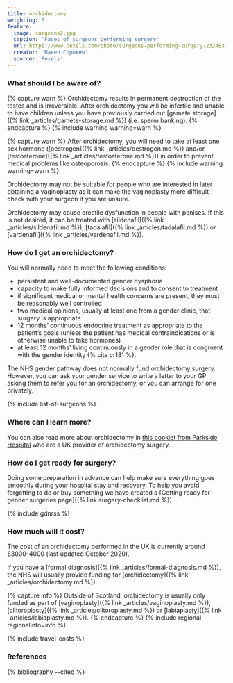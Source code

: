```yaml
---
title: orchidectomy
weighting: 5
feature:
  image: surgeons2.jpg
  caption: "Faces of surgeons performing surgery"
  url: https://www.pexels.com/photo/surgeons-performing-surgery-2324837/
  creator: 'Павел Сорокин'
  source: 'Pexels'
---
```


### What should I be aware of?

{% capture warn %}
Orchidectomy results in permanent destruction of the testes and is irreversible. After orchidectomy you will be infertile and unable to have children unless you have previously carried out [gamete storage]({% link _articles/gamete-storage.md %}) (i.e. sperm banking).
{% endcapture %}
{% include warning warning=warn %}

{% capture warn %}
After orchidectomy, you will need to take at least one sex hormone ([oestrogen]({% link _articles/oestrogen.md %}) and/or [testosterone]({% link _articles/testosterone.md %})) in order to prevent medical problems like osteoporosis.
{% endcapture %}
{% include warning warning=warn %}

Orchidectomy may not be suitable for people who are interested in later obtaining a vaginoplasty as it can make the vaginoplasty more difficult - check with your surgeon if you are unsure. 

Orchidectomy may cause erectile dysfunction in people with penises. If this is not desired, it can be treated with [sildenafil]({% link _articles/sildenafil.md %}), [tadalafil]({% link _articles/tadalafil.md %}) or [vardenafil]({% link _articles/vardenafil.md %}).

### How do I get an orchidectomy?

You will normally need to meet the following conditions:

- persistent and well-documented gender dysphoria
- capacity to make fully informed decisions and to consent to treatment
- if significant medical or mental health concerns are present, they must be reasonably well controlled
- two medical opinions, usually at least one from a gender clinic, that surgery is appropriate 
- 12 months’ continuous endocrine treatment as appropriate to the patient’s goals (unless the patient has medical contraindications or is otherwise unable to take hormones)
- at least 12 months’ living continuously in a gender role that is congruent with the gender identity {% cite cr181 %}.

The NHS gender pathway does not normally fund orchidectomy surgery. However, you can ask your gender service to write a letter to your GP asking them to refer you for an orchidectomy, or you can arrange for one privately.

{% include list-of-surgeons %}

### Where can I learn more?

You can also read more about orchidectomy in [this booklet from Parkside Hospital](https://cavuhb.nhs.wales/files/specialised-medicine/welsh-gender-service/orchidectomy-2021-pdf/?content-type=application/pdf) who are a UK provider of orchidectomy surgery.

### How do I get ready for surgery?

Doing some preparation in advance can help make sure everything goes smoothly during your hospital stay and recovery. To help you avoid forgetting to do or buy something we have created a [Getting ready for gender surgeries page]({% link surgery-checklist.md %}).

{% include gdnrss %}

### How much will it cost?

The cost of an orchidectomy performed in the UK is currently around £3000-4000 (last updated October 2020).

If you have a [formal diagnosis]({% link _articles/formal-diagnosis.md %}), the NHS will usually provide funding for [orchidectomy]({% link _articles/orchidectomy.md %}).

{% capture info %}
Outside of Scotland, orchidectomy is usually only funded as part of [vaginoplasty]({% link _articles/vaginoplasty.md %}), [clitoroplasty]({% link _articles/clitoroplasty.md %}) or [labiaplasty]({% link _articles/labiaplasty.md %}).
{% endcapture %}
{% include regional regionalinfo=info %}

{% include travel-costs %}

### References

{% bibliography --cited %}  
